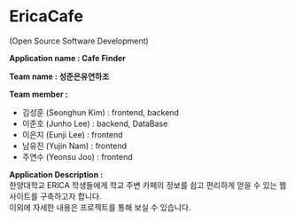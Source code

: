 # EricaCafe
 (Open Source Software Development)

**Application name : Cafe Finder**

**Team name : 성준은유연하조**

**Team member :** <br>
- 김성훈 (Seonghun Kim) : frontend, backend <br>
- 이준호 (Junho Lee) : backend, DataBase <br>
- 이은지 (Eunji Lee) : frontend <br>
- 남유진 (Yujin Nam) : frontend <br>
- 주연수 (Yeonsu Joo) : frontend <br>

**Application Description :** <br>
한양대학교 ERICA 학생들에게 학교 주변 카페의 정보를 쉽고 편리하게 얻을 수 있는 웹 사이트를 구축하고자 합니다. <br>
이외에 자세한 내용은 프로젝트를 통해 보실 수 있습니다.


